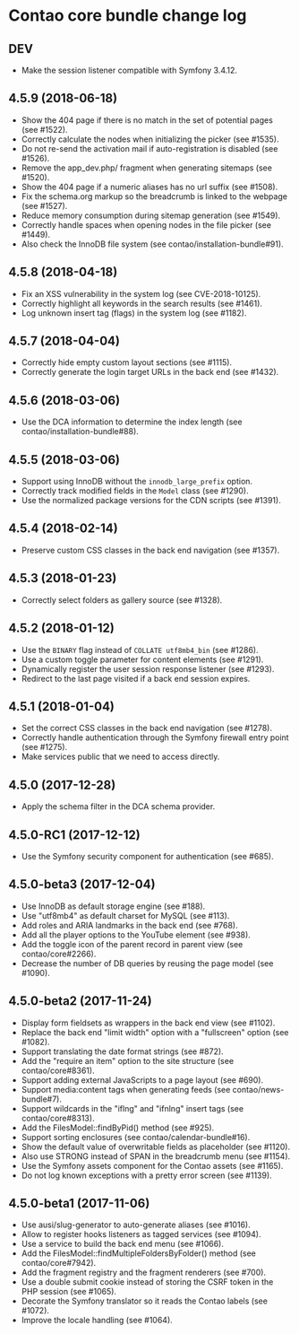 # Contao core bundle change log

## DEV

 * Make the session listener compatible with Symfony 3.4.12.

## 4.5.9 (2018-06-18)

 * Show the 404 page if there is no match in the set of potential pages (see #1522).
 * Correctly calculate the nodes when initializing the picker (see #1535).
 * Do not re-send the activation mail if auto-registration is disabled (see #1526).
 * Remove the app_dev.php/ fragment when generating sitemaps (see #1520).
 * Show the 404 page if a numeric aliases has no url suffix (see #1508).
 * Fix the schema.org markup so the breadcrumb is linked to the webpage (see #1527).
 * Reduce memory consumption during sitemap generation (see #1549).
 * Correctly handle spaces when opening nodes in the file picker (see #1449).
 * Also check the InnoDB file system (see contao/installation-bundle#91).

## 4.5.8 (2018-04-18)

 * Fix an XSS vulnerability in the system log (see CVE-2018-10125).
 * Correctly highlight all keywords in the search results (see #1461).
 * Log unknown insert tag (flags) in the system log (see #1182).

## 4.5.7 (2018-04-04)

 * Correctly hide empty custom layout sections (see #1115).
 * Correctly generate the login target URLs in the back end (see #1432).

## 4.5.6 (2018-03-06)

 * Use the DCA information to determine the index length (see contao/installation-bundle#88).

## 4.5.5 (2018-03-06)

 * Support using InnoDB without the `innodb_large_prefix` option.
 * Correctly track modified fields in the `Model` class (see #1290).
 * Use the normalized package versions for the CDN scripts (see #1391).

## 4.5.4 (2018-02-14)

 * Preserve custom CSS classes in the back end navigation (see #1357).

## 4.5.3 (2018-01-23)

 * Correctly select folders as gallery source (see #1328).

## 4.5.2 (2018-01-12)

 * Use the `BINARY` flag instead of `COLLATE utf8mb4_bin` (see #1286).
 * Use a custom toggle parameter for content elements (see #1291).
 * Dynamically register the user session response listener (see #1293).
 * Redirect to the last page visited if a back end session expires.

## 4.5.1 (2018-01-04)

 * Set the correct CSS classes in the back end navigation (see #1278).
 * Correctly handle authentication through the Symfony firewall entry point (see #1275).
 * Make services public that we need to access directly.

## 4.5.0 (2017-12-28)

 * Apply the schema filter in the DCA schema provider.

## 4.5.0-RC1 (2017-12-12)

 * Use the Symfony security component for authentication (see #685).

## 4.5.0-beta3 (2017-12-04)

 * Use InnoDB as default storage engine (see #188).
 * Use "utf8mb4" as default charset for MySQL (see #113).
 * Add roles and ARIA landmarks in the back end (see #768).
 * Add all the player options to the YouTube element (see #938).
 * Add the toggle icon of the parent record in parent view (see contao/core#2266).
 * Decrease the number of DB queries by reusing the page model (see #1090).

## 4.5.0-beta2 (2017-11-24)

 * Display form fieldsets as wrappers in the back end view (see #1102).
 * Replace the back end "limit width" option with a "fullscreen" option (see #1082).
 * Support translating the date format strings (see #872).
 * Add the "require an item" option to the site structure (see contao/core#8361).
 * Support adding external JavaScripts to a page layout (see #690).
 * Support media:content tags when generating feeds (see contao/news-bundle#7).
 * Support wildcards in the "iflng" and "ifnlng" insert tags (see contao/core#8313).
 * Add the FilesModel::findByPid() method (see #925).
 * Support sorting enclosures (see contao/calendar-bundle#16).
 * Show the default value of overwritable fields as placeholder (see #1120).
 * Also use STRONG instead of SPAN in the breadcrumb menu (see #1154).
 * Use the Symfony assets component for the Contao assets (see #1165).
 * Do not log known exceptions with a pretty error screen (see #1139).

## 4.5.0-beta1 (2017-11-06)

 * Use ausi/slug-generator to auto-generate aliases (see #1016).
 * Allow to register hooks listeners as tagged services (see #1094).
 * Use a service to build the back end menu (see #1066).
 * Add the FilesModel::findMultipleFoldersByFolder() method (see contao/core#7942).
 * Add the fragment registry and the fragment renderers (see #700).
 * Use a double submit cookie instead of storing the CSRF token in the PHP session (see #1065).
 * Decorate the Symfony translator so it reads the Contao labels (see #1072).
 * Improve the locale handling (see #1064).
